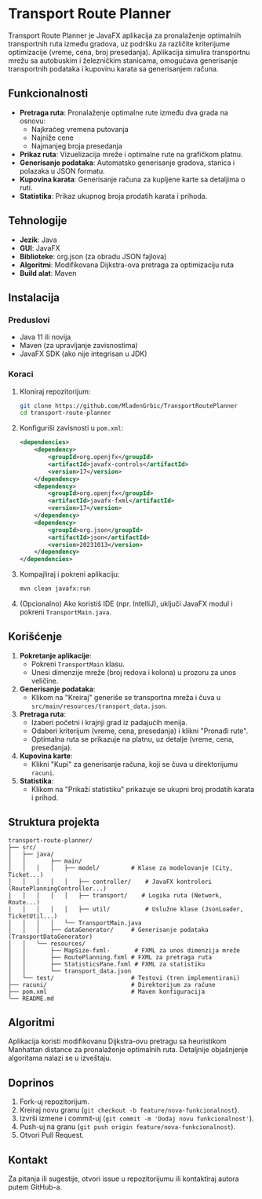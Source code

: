 # Transport Route Planner

Transport Route Planner je JavaFX aplikacija za pronalaženje optimalnih transportnih ruta između gradova, uz podršku za različite kriterijume optimizacije (vreme, cena, broj presedanja). Aplikacija simulira transportnu mrežu sa autobuskim i železničkim stanicama, omogućava generisanje transportnih podataka i kupovinu karata sa generisanjem računa.

## Funkcionalnosti

- **Pretraga ruta**: Pronalaženje optimalne rute između dva grada na osnovu:
  - Najkraćeg vremena putovanja
  - Najniže cene
  - Najmanjeg broja presedanja
- **Prikaz ruta**: Vizuelizacija mreže i optimalne rute na grafičkom platnu.
- **Generisanje podataka**: Automatsko generisanje gradova, stanica i polazaka u JSON formatu.
- **Kupovina karata**: Generisanje računa za kupljene karte sa detaljima o ruti.
- **Statistika**: Prikaz ukupnog broja prodatih karata i prihoda.

## Tehnologije

- **Jezik**: Java
- **GUI**: JavaFX
- **Biblioteke**: org.json (za obradu JSON fajlova)
- **Algoritmi**: Modifikovana Dijkstra-ova pretraga za optimizaciju ruta
- **Build alat**: Maven

## Instalacija

### Preduslovi

- Java 11 ili novija
- Maven (za upravljanje zavisnostima)
- JavaFX SDK (ako nije integrisan u JDK)

### Koraci

1. Kloniraj repozitorijum:

   ```bash
   git clone https://github.com/MladenGrbic/TransportRoutePlanner
   cd transport-route-planner
   ```
2. Konfiguriši zavisnosti u `pom.xml`:

   ```xml
   <dependencies>
       <dependency>
           <groupId>org.openjfx</groupId>
           <artifactId>javafx-controls</artifactId>
           <version>17</version>
       </dependency>
       <dependency>
           <groupId>org.openjfx</groupId>
           <artifactId>javafx-fxml</artifactId>
           <version>17</version>
       </dependency>
       <dependency>
           <groupId>org.json</groupId>
           <artifactId>json</artifactId>
           <version>20231013</version>
       </dependency>
   </dependencies>
   ```
3. Kompajliraj i pokreni aplikaciju:

   ```bash
   mvn clean javafx:run
   ```
4. (Opcionalno) Ako koristiš IDE (npr. IntelliJ), uključi JavaFX modul i pokreni `TransportMain.java`.

## Korišćenje

1. **Pokretanje aplikacije**:
   - Pokreni `TransportMain` klasu.
   - Unesi dimenzije mreže (broj redova i kolona) u prozoru za unos veličine.
2. **Generisanje podataka**:
   - Klikom na "Kreiraj" generiše se transportna mreža i čuva u `src/main/resources/transport_data.json`.
3. **Pretraga ruta**:
   - Izaberi početni i krajnji grad iz padajućih menija.
   - Odaberi kriterijum (vreme, cena, presedanja) i klikni "Pronađi rute".
   - Optimalna ruta se prikazuje na platnu, uz detalje (vreme, cena, presedanja).
4. **Kupovina karte**:
   - Klikni "Kupi" za generisanje računa, koji se čuva u direktorijumu `racuni`.
5. **Statistika**:
   - Klikom na "Prikaži statistiku" prikazuje se ukupni broj prodatih karata i prihod.

## Struktura projekta

```
transport-route-planner/
├── src/
│   ├── java/
│   │       ├── main/
│   │   │   │   ├── model/         # Klase za modelovanje (City, Ticket...)
│   │   │   │   │   ├── controller/    # JavaFX kontroleri (RoutePlanningController...)
│   │   │   │   │   ├── transport/    # Logika ruta (Network, Route...)
│   │   │   │   │   ├── util/          # Uslužne klase (JsonLoader, TicketUtil...)
│   │   │   │   └── TransportMain.java
│   │   │   ├── dataGenerator/     # Generisanje podataka (TransportDataGenerator)
│   │   └── resources/
│   │       ├── MapSize-fxml-       # FXML za unos dimenzija mreže
│   │       ├── RoutePlanning.fxml # FXML za pretraga ruta
│   │       ├── StatisticsPane.fxml # FXML za statistiku
│   │       └── transport_data.json
│   └── test/                      # Testovi (tren implementirani)
├── racuni/                        # Direktorijum za račune
├── pom.xml                        # Maven konfiguracija
└── README.md
```

## Algoritmi

Aplikacija koristi modifikovanu Dijkstra-ovu pretragu sa heuristikom Manhattan distance za pronalaženje optimalnih ruta. Detaljnije objašnjenje algoritama nalazi se u izveštaju.

## Doprinos

1. Fork-uj repozitorijum.
2. Kreiraj novu granu (`git checkout -b feature/nova-funkcionalnost`).
3. Izvrši izmene i commit-uj (`git commit -m 'Dodaj novu funkcionalnost'`).
4. Push-uj na granu (`git push origin feature/nova-funkcionalnost`).
5. Otvori Pull Request.

## Kontakt

Za pitanja ili sugestije, otvori issue u repozitorijumu ili kontaktiraj autora putem GitHub-a.